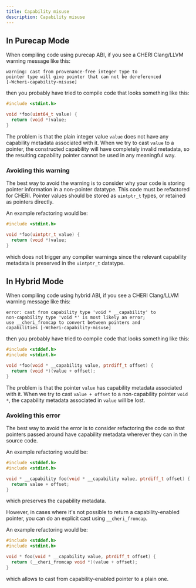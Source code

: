 ```yaml
---
title: Capability misuse
description: Capability misuse
---
```


## In Purecap Mode

When compiling code using purecap ABI, if you see a CHERI Clang/LLVM
warning message like this:

    warning: cast from provenance-free integer type to
    pointer type will give pointer that can not be dereferenced
    [-Wcheri-capability-misuse]

then you probably have tried to compile code that looks something like
this:

```c {3}
#include <stdint.h>

void *foo(uint64_t value) {
  return (void *)value;
}
```

The problem is that the plain integer value `value` does not have any
capability metadata associated with it. When we try to cast `value` to a
pointer, the constructed capability will have completely invalid
metadata, so the resulting capability pointer cannot be used in any
meaningful way.

### Avoiding this warning

The best way to avoid the warning is to consider why your code is
storing pointer information in a non-pointer datatype. This code must be
refactored for CHERI. Pointer values should be stored as `uintptr_t`
types, or retained as pointers directly.

An example refactoring would be:

```c {3}
#include <stdint.h>

void *foo(uintptr_t value) {
  return (void *)value;
}
```

which does not trigger any compiler warnings since the relevant
capability metadata is preserved in the `uintptr_t` datatype.

## In Hybrid Mode

When compiling code using hybrid ABI, if you see a CHERI Clang/LLVM
warning message like this:

    error: cast from capability type 'void * __capability' to
    non-capability type 'void *' is most likely an error;
    use __cheri_fromcap to convert between pointers and
    capabilities [-Wcheri-capability-misuse]

then you probably have tried to compile code that looks something like
this:

```c {4}
#include <stddef.h>
#include <stdint.h>

void *foo(void * __capability value, ptrdiff_t offset) {
  return (void *)(value + offset);
}
```

The problem is that the pointer `value` has capability metadata
associated with it. When we try to cast `value + offset` to a
non-capability pointer `void *`, the capability metadata associated in
`value` will be lost.

### Avoiding this error

The best way to avoid the error is to consider refactoring the code so
that pointers passed around have capability metadata wherever they can
in the source code.

An example refactoring would be:

```c {4}
#include <stddef.h>
#include <stdint.h>

void * __capability foo(void * __capability value, ptrdiff_t offset) {
  return value + offset;
}
```

which preserves the capability metadata.

However, in cases where it\'s not possible to return a
capability-enabled pointer, you can do an explicit cast using
`__cheri_fromcap`.

An example refactoring would be:

```c {4}
#include <stddef.h>
#include <stdint.h>

void * foo(void * __capability value, ptrdiff_t offset) {
  return (__cheri_fromcap void *)(value + offset);
}
```

which allows to cast from capability-enabled pointer to a plain one.

